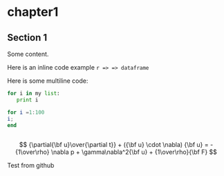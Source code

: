# chapter1



## Section 1

Some content. 

Here is an inline code example `r => => dataframe`

Here is some multiline code:

```python
for i in my list:
   print i
```

```octave
for i =1:100
i;
end
   
```

$$ {\partial{\bf u}\over{\partial t}} + ({\bf u} \cdot \nabla) {\bf u} = - {1\over\rho} \nabla p + \gamma\nabla^2{\bf u} + {1\over\rho}{\bf F} $$


Test from github
